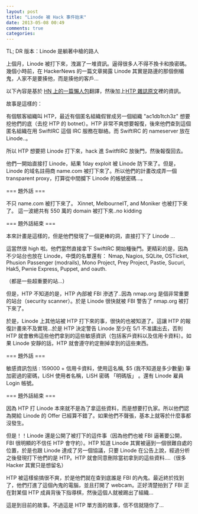 ```yaml
---
layout: post
title: "Linode 被 Hack 事件始末"
date: 2013-05-08 00:49
comments: true
categories: 
---
```


TL; DR 版本：Linode 是躺著中槍的路人


上個月，Linode 被打下來，洩漏了一堆資訊。逼得很多人不得不換卡和換密碼。幾個小時前，在 HackerNews 的一篇文章揭露 Linode 其實是路邊的那個倒楣鬼，人家不是要揍他，而是揍他的客戶...

以下內容是基於 [HN 上的一篇懶人包](https://news.ycombinator.com/item?id=5667027)翻譯，然後加上[HTP 雜誌原文](http://straylig.ht/zines/HTP5/0x02_Linode.txt)裡的資訊。

故事是這樣的：

有個駭客組織叫 HTP，最近有個匿名組織假冒成另一個組織 "ac1db1tch3z" 想要挖他們的底（去挖 HTP 的 botnet）。HTP 非常不爽想要報復，後來他們查到這個匿名組織在用 SwiftIRC 這個 IRC 服務在聯絡。而 SwiftIRC 的 nameserver 放在 Linode..。

所以 HTP 想要把 Linode 打下來，hack 進 SwitftIRC 放後門，然後報復回去。

他們一開始直接打 Linode，結果 1day exploit 被 Linode 防下來了。但是，Linode 的域名註冊商 name.com 被打下來了。所以他們的計畫改成弄一個 transparent proxy，打算從中間攔下 Linode 的帳號密碼...。 

=== 題外話 ===

不只 name.com 被打下來了。 Xinnet, MelbourneIT, and Moniker 也被打下來了。
這一波總共有 550 萬的 domain 被打下來..no kidding

=== 題外話結束 ===

本來計畫是這樣的，但是他們發現了一個更棒的洞，直接打下了 Linode ...

這當然很 high 啦。他們當然直接拿下 SwiftIRC 開始種後門。更精彩的是，因為不少站台也放在 Linode，中獎的名單還有： Nmap, Nagios, SQLite, OSTicket,      
Phusion Passenger (modrails), Mono Project, Prey Project, Pastie, Sucuri, Hak5, Pwnie Express, Puppet, and oauth. 

（都是一些超重要的站...）

但是，HTP 不知道的是，HTP 內部被 FBI 滲透了..因為 nmap.org 是個非常重要的站台（security scanner）。於是 Linode 很快就被 FBI 警告了 nmap.org 被打下來了。

於是，Linode 上其他站被 HTP 打下來的事，很快的也被知道了。這讓 HTP 的報復計畫來不及實現...於是 HTP 決定警告 Linode 至少在 5/1 不准講出去，否則 HTP 就會散佈這些他們拿到的這些敏感資訊（包括客戶資料以及信用卡資料）。如果 Linode 安靜的話，HTP 就會遵守約定刪掉拿到的這些東西。

=== 題外話 ===

敏感資訊包括 : 159000 + 信用卡資料，使用這名稱, $5 (我不知道是多少數量) 筆加密過的密碼，LiSH 使用者名稱，LiSH 密碼 「明碼版」 。還有 Linode 雇員 Login 帳號。

=== 題外話結束 ===

因為 HTP 打 Linode 本來就不是為了拿這些資料，而是想要打仇家。所以他們認為開給 Linode 的 Offer 已經算不錯了。如果他們不聲張，基本上就等於什麼事都沒發生。

但是！！Linode 還是公開了被打下的這件事（因為他們也被 FBI 逼著要公開，FBI 很明顯的不信任 HTP 會守約）。HTP 知道 Linode 其實被逼到一個很難自處的位置，於是也跟 Linode 達成了另一個協議，只要 Linode 在公告上說，經過分析之後發現打下他們的是 HTP。HTP 就會同意刪除當初拿到的這些資料....（很多 Hacker 其實只是想留名）

HTP 被這樣偷搞很不爽，於是他們就在查到底誰是 FBI 的內鬼。最近終於找到了，他們打進了這個內鬼的電腦，並且打開了 webcam。正好清楚拍到了 FBI 正在對某個 HTP 成員背後下指導棋，然後這個人就被踢出了組織...

這是到目前的故事。不過這是 HTP 單方面的故事，信不信就隨你了…


